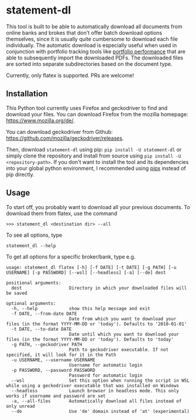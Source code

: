 # statement-dl

This tool is built to be able to automatically download all documents from 
online banks and brokes that don't offer batch download options themselves, 
since it is usually quite cumbersome to download each file individually. The
automatic download is especially useful when used in conjunction with portfolio 
tracking tools like 
[portfolio performance](https://www.portfolio-performance.info/) that are able
to subsequently import the downloaded PDFs. The downloaded files are 
sorted into separate subdirectories based on the document type.

Currently, only flatex is supported. PRs are welcome!

## Installation

This Python tool currently uses Firefox and geckodriver to find and download
your files. You can download Firefox from the mozilla homepage: 
https://www.mozilla.org/de/.

You can download geckodriver from Github: 
https://github.com/mozilla/geckodriver/releases.

Then, download `statement-dl` using pip: `pip install -U statement-dl` or simply
clone the repository and install from source using 
`pip install -U <repository-path>`. If you don't want to install the tool and 
its dependencies into your global python environment, I recommended using 
[pipx](https://github.com/pipxproject/pipx) instead of pip directly.


## Usage

To start off, you probably want to download all your previous documents. To download
them from flatex, use the command 

`>>> statement_dl <destination dir> --all`

To see all options, type

`statement_dl --help`

To get all options for a specific broker/bank, type e.g.

```>>> statement_dl flatex --help
usage: statement_dl flatex [-h] [-f DATE] [-t DATE] [-g PATH] [-u USERNAME] [-p PASSWORD] [--wsl] [--headless] [-a] [--de] dest

positional arguments:
  dest                  Directory in which your downloaded files will be saved

optional arguments:
  -h, --help            show this help message and exit
  -f DATE, --from-date DATE
                        Date from which you want to download your files (in the format YYYY-MM-DD or 'today'). Defaults to '2010-01-01'
  -t DATE, --to-date DATE
                        Date until which you want to download your files (in the format YYYY-MM-DD or 'today'). Defaults to 'today'
  -g PATH, --geckodriver PATH
                        Path to geckodriver executable. If not specified, it will look for it in the Path
  -u USERNAME, --username USERNAME
                        Username for automatic login
  -p PASSWORD, --password PASSWORD
                        Password for automatic login
  --wsl                 Set this option when running the script in WSL while using a geckodriver executable that was installed on Windows
  --headless            Launch browser in headless mode. This only works if username and password are set
  -a, --all-files       Automatically download all files instead of only unread
  --de                  Use 'de' domain instead of 'at' (experimental)
```
